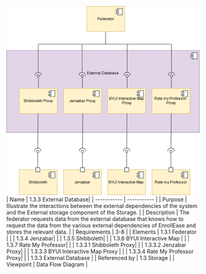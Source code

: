 ![1.3.3 External Database](https://github.com/MckennahPalmer/CSE430/blob/team1_JM/component%20for%20External%20database.drawio%20(2).svg)
<br>
| Name | 1.3.3 External Database|
| ----------- | ----------- |
| Purpose | Illustrate the interactions between the external dependencies of the system and the External storage component of the Storage.  |
| Description | The federator requests data from the external database that knows how to request the data from the various external dependencies of EnrollEase and stores the relevant data.  |
| Requirements | 3-8 |
| Elements | 1.3.1 Federator |
|  | 1.3.4 Jenzabar|
|  | 1.3.5 Shibboleth|
|  | 1.3.6 BYUI Interactive Map |
|  | 1.3.7 Rate My Professor|
|  | 1.3.3.1 Shibboleth Proxy|
|  | 1.3.3.2 Jenzabar Proxy|
|  | 1.3.3.3 BYUI Interactive Map Proxy |
|  | 1.3.3.4 Rate My Professor Proxy|
|  | 1.3.3 External Database |
| Referenced by | 1.3 Storage |
| Viewpoint | Data Flow Diagram |
